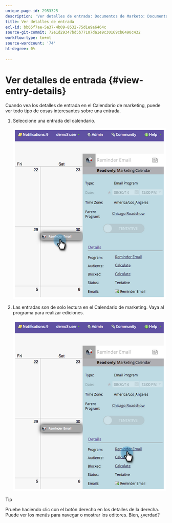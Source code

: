 ```yaml
---
unique-page-id: 2953325
description: 'Ver detalles de entrada: Documentos de Marketo: Documentación del producto'
title: Ver detalles de entrada
exl-id: bb65f7ae-5a37-4b09-8532-75d1e9a6464c
source-git-commit: 72e1d29347bd5b77107da1e9c30169cb6490c432
workflow-type: tm+mt
source-wordcount: '74'
ht-degree: 0%

---
```


# Ver detalles de entrada {#view-entry-details}

Cuando vea los detalles de entrada en el Calendario de marketing, puede ver todo tipo de cosas interesantes sobre una entrada.

1. Seleccione una entrada del calendario.

   ![](assets/image2014-9-26-10-3a30-3a44.png)

1. Las entradas son de solo lectura en el Calendario de marketing. Vaya al programa para realizar ediciones.

   ![](assets/image2014-9-26-10-3a31-3a1.png)

>[!TIP]
>
>Pruebe haciendo clic con el botón derecho en los detalles de la derecha. Puede ver los menús para navegar o mostrar los editores. Bien, ¿verdad?
